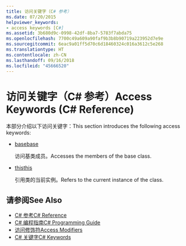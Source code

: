 ```yaml
---
title: 访问关键字（C# 参考）
ms.date: 07/20/2015
helpviewer_keywords:
- access keywords [C#]
ms.assetid: 3b680d9c-0998-42df-8ba7-5783f7abda75
ms.openlocfilehash: 7700c49a609a90faf9b3b8b90719a223952d7e9e
ms.sourcegitcommit: 6eac9a01ff5d70c6d18460324c016a3612c5e268
ms.translationtype: HT
ms.contentlocale: zh-CN
ms.lasthandoff: 09/16/2018
ms.locfileid: "45666520"
---
```

# <a name="access-keywords-c-reference"></a><span data-ttu-id="7a72d-102">访问关键字（C# 参考）</span><span class="sxs-lookup"><span data-stu-id="7a72d-102">Access Keywords (C# Reference)</span></span>
<span data-ttu-id="7a72d-103">本部分介绍以下访问关键字：</span><span class="sxs-lookup"><span data-stu-id="7a72d-103">This section introduces the following access keywords:</span></span>  
  
-   [<span data-ttu-id="7a72d-104">base</span><span class="sxs-lookup"><span data-stu-id="7a72d-104">base</span></span>](../../../csharp/language-reference/keywords/base.md)  
  
     <span data-ttu-id="7a72d-105">访问基类成员。</span><span class="sxs-lookup"><span data-stu-id="7a72d-105">Accesses the members of the base class.</span></span>  
  
-   [<span data-ttu-id="7a72d-106">this</span><span class="sxs-lookup"><span data-stu-id="7a72d-106">this</span></span>](../../../csharp/language-reference/keywords/this.md)  
  
     <span data-ttu-id="7a72d-107">引用类的当前实例。</span><span class="sxs-lookup"><span data-stu-id="7a72d-107">Refers to the current instance of the class.</span></span>  
  
## <a name="see-also"></a><span data-ttu-id="7a72d-108">请参阅</span><span class="sxs-lookup"><span data-stu-id="7a72d-108">See Also</span></span>  

- [<span data-ttu-id="7a72d-109">C# 参考</span><span class="sxs-lookup"><span data-stu-id="7a72d-109">C# Reference</span></span>](../../../csharp/language-reference/index.md)  
- [<span data-ttu-id="7a72d-110">C# 编程指南</span><span class="sxs-lookup"><span data-stu-id="7a72d-110">C# Programming Guide</span></span>](../../../csharp/programming-guide/index.md)  
- [<span data-ttu-id="7a72d-111">访问修饰符</span><span class="sxs-lookup"><span data-stu-id="7a72d-111">Access Modifiers</span></span>](../../../csharp/language-reference/keywords/access-modifiers.md)  
- [<span data-ttu-id="7a72d-112">C# 关键字</span><span class="sxs-lookup"><span data-stu-id="7a72d-112">C# Keywords</span></span>](../../../csharp/language-reference/keywords/index.md)
